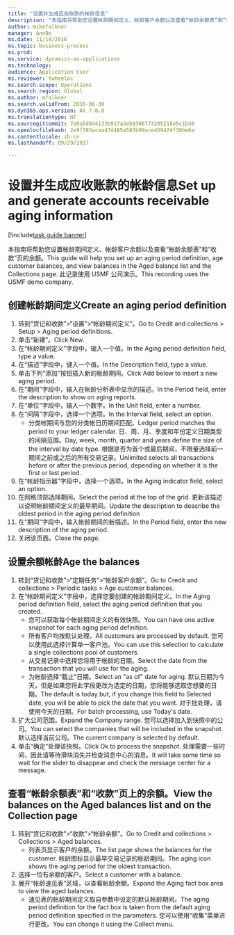 ```yaml
--- 
title: "设置并生成应收账款的帐龄信息"
description: "本指南将帮助您设置帐龄期间定义、帐龄客户余额以及查看“帐龄余额表”和“收款”页的余额。"
author: mikefalkner
manager: AnnBe
ms.date: 11/14/2016
ms.topic: business-process
ms.prod: 
ms.service: dynamics-ax-applications
ms.technology: 
audience: Application User
ms.reviewer: twheeloc
ms.search.scope: Operations
ms.search.region: Global
ms.author: mfalkner
ms.search.validFrom: 2016-06-30
ms.dyn365.ops.version: AX 7.0.0
ms.translationtype: HT
ms.sourcegitcommit: 7e0a5d044133b917a3eb9386773205218e5c1b40
ms.openlocfilehash: 2e9f393acaa47d485a583b99ace459474f30be6a
ms.contentlocale: zh-cn
ms.lasthandoff: 09/29/2017

---
```

# <a name="set-up-and-generate-accounts-receivable-aging-information"></a><span data-ttu-id="31277-103">设置并生成应收账款的帐龄信息</span><span class="sxs-lookup"><span data-stu-id="31277-103">Set up and generate accounts receivable aging information</span></span>

[!include[task guide banner](../../includes/task-guide-banner.md)]

<span data-ttu-id="31277-104">本指南将帮助您设置帐龄期间定义、帐龄客户余额以及查看“帐龄余额表”和“收款”页的余额。</span><span class="sxs-lookup"><span data-stu-id="31277-104">This guide will help you set up an aging period definition, age customer balances, and view balances in the Aged balance list and the Collections page.</span></span> <span data-ttu-id="31277-105">此记录使用 USMF 公司演示。</span><span class="sxs-lookup"><span data-stu-id="31277-105">This recording uses the USMF demo company.</span></span>


## <a name="create-an-aging-period-definition"></a><span data-ttu-id="31277-106">创建帐龄期间定义</span><span class="sxs-lookup"><span data-stu-id="31277-106">Create an aging period definition</span></span>
1. <span data-ttu-id="31277-107">转到“贷记和收款”>“设置”>“帐龄期间定义”。</span><span class="sxs-lookup"><span data-stu-id="31277-107">Go to Credit and collections > Setup > Aging period definitions.</span></span>
2. <span data-ttu-id="31277-108">单击“新建”。</span><span class="sxs-lookup"><span data-stu-id="31277-108">Click New.</span></span>
3. <span data-ttu-id="31277-109">在“帐龄期间定义”字段中，输入一个值。</span><span class="sxs-lookup"><span data-stu-id="31277-109">In the Aging period definition field, type a value.</span></span>
4. <span data-ttu-id="31277-110">在“描述”字段中，键入一个值。</span><span class="sxs-lookup"><span data-stu-id="31277-110">In the Description field, type a value.</span></span>
5. <span data-ttu-id="31277-111">单击下列“添加”按钮插入新的帐龄期间。</span><span class="sxs-lookup"><span data-stu-id="31277-111">Click Add below to insert a new aging period.</span></span>
6. <span data-ttu-id="31277-112">在“期间”字段中，输入在帐龄分析表中显示的描述。</span><span class="sxs-lookup"><span data-stu-id="31277-112">In the Period field, enter the description to show on aging reports.</span></span>
7. <span data-ttu-id="31277-113">在“单位”字段中，输入一个数字。</span><span class="sxs-lookup"><span data-stu-id="31277-113">In the Unit field, enter a number.</span></span>
8. <span data-ttu-id="31277-114">在“间隔”字段中，选择一个选项。</span><span class="sxs-lookup"><span data-stu-id="31277-114">In the Interval field, select an option.</span></span>
    * <span data-ttu-id="31277-115">分类帐期间与您的分类帐日历期间匹配。</span><span class="sxs-lookup"><span data-stu-id="31277-115">Ledger period matches the period to your ledger calendar.</span></span> <span data-ttu-id="31277-116">日、周、月、季度和年份定义日期类型的间隔范围。</span><span class="sxs-lookup"><span data-stu-id="31277-116">Day, week, month, quarter and years define the size of the interval by date type.</span></span> <span data-ttu-id="31277-117">根据是否为首个或最后期间，不限量选择前一期间之前或之后的所有交易记录。</span><span class="sxs-lookup"><span data-stu-id="31277-117">Unlimited selects all transactions before or after the previous period, depending on whether it is the first or last period.</span></span>  
9. <span data-ttu-id="31277-118">在“帐龄指示器”字段中，选择一个选项。</span><span class="sxs-lookup"><span data-stu-id="31277-118">In the Aging indicator field, select an option.</span></span>
10. <span data-ttu-id="31277-119">在网格顶部选择期间。</span><span class="sxs-lookup"><span data-stu-id="31277-119">Select the period at the top of the grid.</span></span> <span data-ttu-id="31277-120">更新该描述以说明帐龄期间定义的最早期间。</span><span class="sxs-lookup"><span data-stu-id="31277-120">Update the description to describe the oldest period in the aging period definition</span></span>
11. <span data-ttu-id="31277-121">在“期间”字段中，输入帐龄期间的新描述。</span><span class="sxs-lookup"><span data-stu-id="31277-121">In the Period field, enter the new description of the aging period.</span></span>
12. <span data-ttu-id="31277-122">关闭该页面。</span><span class="sxs-lookup"><span data-stu-id="31277-122">Close the page.</span></span>

## <a name="age-the-balances"></a><span data-ttu-id="31277-123">设置余额帐龄</span><span class="sxs-lookup"><span data-stu-id="31277-123">Age the balances</span></span>
1. <span data-ttu-id="31277-124">转到“贷记和收款”>“定期任务”>“帐龄客户余额”。</span><span class="sxs-lookup"><span data-stu-id="31277-124">Go to Credit and collections > Periodic tasks > Age customer balances.</span></span>
2. <span data-ttu-id="31277-125">在“帐龄期间定义”字段中，选择您要创建的帐龄期间定义。</span><span class="sxs-lookup"><span data-stu-id="31277-125">In the Aging period definition field, select the aging period definition that you created.</span></span>
    * <span data-ttu-id="31277-126">您可以获取每个帐龄期间定义的有效快照。</span><span class="sxs-lookup"><span data-stu-id="31277-126">You can have one active snapshot for each aging period definition.</span></span>  
    * <span data-ttu-id="31277-127">所有客户均按默认处理。</span><span class="sxs-lookup"><span data-stu-id="31277-127">All customers are processed by default.</span></span> <span data-ttu-id="31277-128">您可以使用此选择计算单一客户池。</span><span class="sxs-lookup"><span data-stu-id="31277-128">You can use this selection to calculate a single collections pool of customers.</span></span>  
    * <span data-ttu-id="31277-129">从交易记录中选择您将用于帐龄的日期。</span><span class="sxs-lookup"><span data-stu-id="31277-129">Select the date from the transaction that you will use for the aging.</span></span>  
    * <span data-ttu-id="31277-130">为帐龄选择“截止”日期。</span><span class="sxs-lookup"><span data-stu-id="31277-130">Select an "as of" date for aging.</span></span> <span data-ttu-id="31277-131">默认日期为今天，但是如果您将此字段更改为选定的日期，您将能够选取您想要的日期。</span><span class="sxs-lookup"><span data-stu-id="31277-131">The default is today but, if you change this field to Selected date, you will be able to pick the date that you want.</span></span> <span data-ttu-id="31277-132">对于批处理，请使用今天的日期。</span><span class="sxs-lookup"><span data-stu-id="31277-132">For batch processing, use Today's date.</span></span>  
3. <span data-ttu-id="31277-133">扩大公司范围。</span><span class="sxs-lookup"><span data-stu-id="31277-133">Expand the Company range.</span></span> <span data-ttu-id="31277-134">您可以选择加入到快照中的公司。</span><span class="sxs-lookup"><span data-stu-id="31277-134">You can select the companies that will be included in the snapshot.</span></span> <span data-ttu-id="31277-135">默认选择当前公司。</span><span class="sxs-lookup"><span data-stu-id="31277-135">The current company is selected by default.</span></span>
4. <span data-ttu-id="31277-136">单击“确定”处理该快照。</span><span class="sxs-lookup"><span data-stu-id="31277-136">Click Ok to process the snapshot.</span></span> <span data-ttu-id="31277-137">处理需要一些时间，因此请等待滑块消失并检查消息中心的消息。</span><span class="sxs-lookup"><span data-stu-id="31277-137">It will take some time so wait for the slider to disappear and check the message center for a message.</span></span>

## <a name="view-the-balances-on-the-aged-balances-list-and-on-the-collection-page"></a><span data-ttu-id="31277-138">查看“帐龄余额表”和“收款”页上的余额。</span><span class="sxs-lookup"><span data-stu-id="31277-138">View the balances on the Aged balances list and on the Collection page</span></span>
1. <span data-ttu-id="31277-139">转到“贷记和收款”>“收款”>“帐龄余额”。</span><span class="sxs-lookup"><span data-stu-id="31277-139">Go to Credit and collections > Collections > Aged balances.</span></span>
    * <span data-ttu-id="31277-140">列表页显示客户的余额。</span><span class="sxs-lookup"><span data-stu-id="31277-140">The list page shows the balances for the customer.</span></span> <span data-ttu-id="31277-141">帐龄图标显示最早交易记录的帐龄期间。</span><span class="sxs-lookup"><span data-stu-id="31277-141">The aging icon shows the aging period for the oldest transaction.</span></span>  
2. <span data-ttu-id="31277-142">选择一位有余额的客户。</span><span class="sxs-lookup"><span data-stu-id="31277-142">Select a customer with a balance.</span></span>
3. <span data-ttu-id="31277-143">展开“帐龄速见表”区域，以查看帐龄余额。</span><span class="sxs-lookup"><span data-stu-id="31277-143">Expand the Aging fact box area to view the aged balances.</span></span>
    * <span data-ttu-id="31277-144">速见表的帐龄期间定义取自参数中设定的默认帐龄期间。</span><span class="sxs-lookup"><span data-stu-id="31277-144">The aging period definition for the fact box is taken from the default aging period definition specified in the parameters.</span></span> <span data-ttu-id="31277-145">您可以使用“收集”菜单进行更改。</span><span class="sxs-lookup"><span data-stu-id="31277-145">You can change it using the Collect menu.</span></span>  


